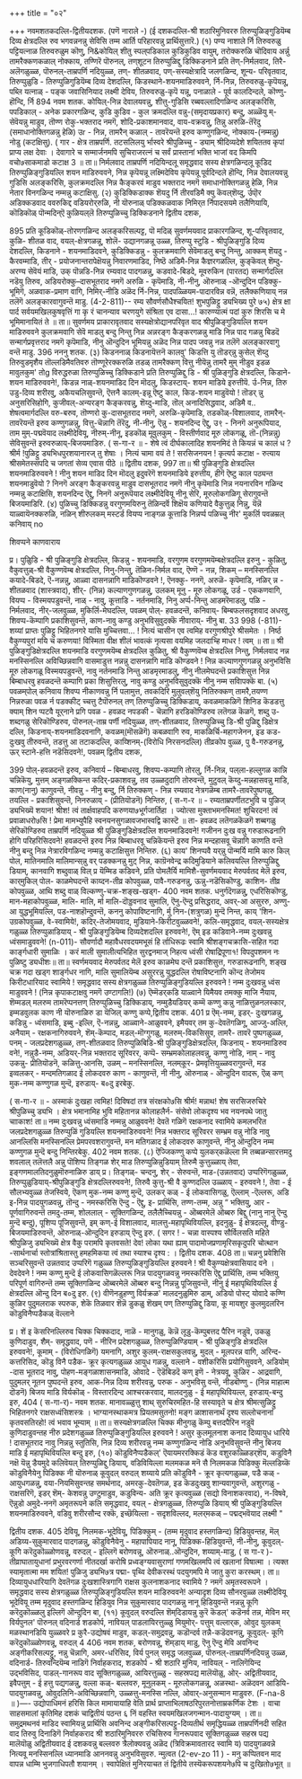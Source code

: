 +++
title = "०२"

+++
नवमशतकदल्लि-द्वितीयदशक. (पणॆ नाराले -) 
(ई दशकदल्लि-श्री शठारिमुनिवररु तिरुप्पुळिङ्गुडियॆम्ब दिव्य क्षेत्रदल्लि रुव भगवन्ननन्नु सेविसि तम्म आर्ति परिहारवन्नु प्रार्थिसुत्तारॆ.) 
(१) पण्य नाशाले र्नि तिरुवरुळु पट्टियत्नाळ 
तिरुवरुळुम 
कॊणु, नि&कोयिल् शीतु स्पल्‌पडिकाल 
कुडिकुडिव वायुम्, 
तरो‌क्करुळि चॊदिवाय 
अर्न्नु 
तामरैक्कणकळाल् नोक्काय, 
तण्णिरॆ पॊरुनल्, तण्‌शूटन 
तिरुप्पुळिद्दु डिक्किडनाने 
प्रति तॆण्-निर्मलवाद, तिरै-अलॆगळुळ्ळ, पॊरुनल्-ताम्रपर्णि नदियुळ्ळ, तण्- शीतळवाद, पण्-सस्यक्षेत्रादि जलगळिन्द, शून्य- परिवृतवाद, तिरुप्पुळुडि - तिरुप्पुळिगुडियॆम्ब दिव्य देशदल्लि, किडस्थाने-शयनमाडिरुववने, र्नि-निन्न, तिरुवरुळु-कृपॆयन्नू, पब्लि यत्नाळ् - पङ्क जवासिनियाद लक्ष्मी देविय, तिरुवरुळु-कृपॆ यन्नू, पनाळाले - पूर्व कालदिन्दले, कॊण्णु-हॊन्दि, र्नि 
894 
नवम शतक. 
कोयिल्-निन्न देवालयवन्नु, शीत्तु-गुडिसि रब्बवल्लादिगळिन्द अलङ्करिसि, पपडिकाल् - अनेक प्रकारगळिन्द, कुडि कुडिव - कुल क्रमदल्लि वन्नु-(समृदायप्रकार) बन्दु, अळ्ळॆयु म्-सेवॆयन्नु माडुव, तॊण्ण रोकु-भक्तराद नमगॆ, शोदि-प्रकाशमानवाद, वाय-वक्रवन्नु, तिन्नु अरुळि-तॆरॆदु (समाधानोक्तिगळन्नु हेळि) उr - निन्न, तामरैन्‌ कळाल् - तावरॆयन्तॆ इरुव कण्णुगळिन्द, नोक्काय-(नम्मन्नु) नोडु (कटक्षिसु). 
( गार - 
क्षेत्र ताम्रपर्णि. तटसलिलयु र्भास्वरे श्रीपुळिच्चु - ड्याम् श्रीदिव्यदेशे शयिततव कृपां प्राप्य 
लक्ष देवाः । देवागारे च सम्मार्जनमपि सुचिराजरत्नं च सर्वं प्रास्तानां भक्ति भाजां वद किमपि वचो७साकमाडो 
कटाक्ष 3 ॥ 
ता॥ निर्मलवाद ताम्रपर्णि नदियिन्दलू समृद्धवाद सस्य क्षेत्रगळिन्दलू कूडिद तिरुप्पुळिङ्गुडियल्लि शयन माडिरुववने, निन्न कृपॆयन्नू लक्ष्मिदेविय कृपॆयन्नू पूर्वदिन्दले हॊन्दि, निन्न देवालयवन्नु गुडिसि अलङ्करिसि, कुलक्रमदल्लि निन्न कैङ्करवं माडुव भक्तराद नमगॆ समाधानोक्तिगळन्नु हेळि, निन्न नेतार विनगळिन्द नम्मन्नु कटाक्षिसु. 
(२) कुडिक्किडाक्क 
शॆयदु र्नि तीरवडिमै क्यु कॆवल्‌शॆय्दु, र्उपॊ्र 
अडिक्कडवाद ववरुकिद्द वडियरोर्‌रुळि, 
नी यॊरुनाळ् 
पडिक्कळवाक निमिर्‌त र्निपादसयमे 
तलैणियायि, 
कॊडिकॊळ् पॊन्मदिन्ऎ कुळि‌यल्‌लॆ 
तिरुप्पुळिच्चु डिक्किडनाने 
द्वितीय दशक, 

895 
प्रति कूडिकॊळ्-तोरणगळिन्द अलङ्करिसल्पट्ट, पॊ मदिळ् सुवर्णमयवाद प्राकारगळिन्द, शू-परिवृतवाद, कुळि- शीतळ वाद, वयल्-क्षेत्रगळन्नू, शोलॆ- उद्यानगळन्नू उळ्ळ, तिरुप्पु स्टुडि - श्रीपुळिङ्गुडि दिव्य देशदल्लि, किडनाने - शयनमाडिदवने, कुडिक्किडन्नु - कुलक्रमवागि सेवॆमाडलु बन्दु निन्तु, आक्कम् शॆयदु - कैरवम्माडि, तीर् - प्रयोजनान्तरापेक्षॆयन्नु निवारणमाडिद, निष्ठॆ अडिमै-निन्न कैज्ञरगळल्लि, कुङ्कॆवल् शॆम्दु- अरण्य सेवॆयं माडि, उक् पॊन्नडि-निन्न रम्यवाद पादगळन्नु, कडवादे-बिडदे, मूवरुकिन (पारतद) सन्मार्गदल्लि नडॆयु तिरुव, अडियरो‌क्कु–दासभूतराद नमगॆ अरुळि - कृपॆमाडि, नी-नीनु, ऒरुनाळ् -ऒन्दुदिन पडिक्कु-भूमिगॆ, अळवाक-प्रमाण वागि, निमिर्‌-नीडि अळॆद र्नि-निन्न, पादपळ्ळियम-पादारविन्न वन्नॆ, तलैक्कणियाय् नन्न तलॆगॆ अलङ्कारवागुवन्तॆ माडु. 
(4-2-811)-- 
रम्य 
सौवर्णसौधैश्चयित! शुभपुळिट्टु ड्यभिख्य पुरे ७५) क्षेत्र क्षा पार्द सर्वयमखिलकुषवृत्तिं गा कृ रं चानन्याव चरणयुगे संश्रिता एव दासा...! कारुण्यात्मं पदां कुरु शिरसि च मे 
भूमिमानायितं ते ॥ 
ता॥ सुवर्णमय प्राकारावृतवाद सस्यक्षेत्रोद्यानपरिवृत वाद श्रीपुळिङ्गुडियल्लि शयन माडिरुववने 
कुलक्रमवागि सेवॆ 
माडलु बन्दु निन्तु निन्न अन्नरङ्ग कैङ्करगळन्नु माडि निन्न पाद गळन्नु बिडदॆ सन्मार्गप्रवृत्तराद नमगॆ कृपॆमाडि, नीनु ऒन्दुदिन भूमियन्नु अळॆद निन्न पादप जवन्नु नन्न तलॆगॆ अलङ्कारवागु 
वन्तॆ माडु. 
396 
नननु शतक. 
(३) किडननाळ् किडनायॆत्तनॆ कालवु' किडत्ति यु 
तॊडर्‌न्नु कुसेल् शॆय्दु 
तिरुवुडमृशैय 
तॊल्लडिमैवतिवरु तॊण्णूरेरक्करुळि 
तडळ् तामरैक्कण् वित्तु नीयॆन्नु 
तामरै मुम् नीडुव 
इडळ मावुलकुम' तोg विरुद्धरुळा 
तिरुप्पुळिच्चु डिक्किडाने 
प्रति तिरुप्पुळिद्दु डि - श्री पुळिङ्गुडि क्षेत्रदल्लि, किडाने-शयन माडिरुववने!, किडन्न नाळ्-शयनमाडिद दिन मॊदलु, किडस्टाय्- शयन माडिये इरुत्तीयॆ. र्उ-निन्न, तिरु उडु-दिव्य शरीरवु, अकैयचलिसुवन्तॆ, ऎत्तनै कालम्-इन्नू ऎष्टु काल, किड-शयन माडुवॆयो ! तॊडर् न्नु अनुसरिसिहोगि, कुजीवल्-अन्यरङ्ग कैङ्करवन्नु, शॆय्दु-माडि, तॊल् अनादिसिद्धवाद, अडिमै व.. शेषत्वमार्गदल्लि वरु-बरुव, तॊण्णरो‌ कु-दासभूतराद नमगॆ, अरुळि-कृपॆमाडि, तडकॊळ्-विशालवाद, तामरैन्- तावरॆयन्तॆ इरुव कण्णुगळन्नु, वित्तु-चॆन्नागि तॆरॆदु, नी-नीनु, ऎन्नु - शयनदिन्द ऎद्दु, उ९ - निनगॆ अनुरूपियाद, ताम मुम्-पद्मवॆयाद लक्ष्मीदेवियू, नीरुम्-नीनू, इडकॊळ् मूवुलकुम् - विस्तीर्णवाद मूरु लोकगळू, तॊ-(निन्नन्नु) सेविसुवन्तॆ इरुवरुळाय्-बिजयमाडिरु. 
( स-गा-र ॥ - 
शेषे त्वं दीर्घकालादिह शयनमिदं ते कियन्नं च कालं ध ? श्रीर्म !पुळिट्टु ड्यभिधपुरशयानारज् तु शेषाः । नित्यं चामा वयं ते ! सरसिजनयन ! कृत्यर्प 
कटाक्ष - रुत्याय श्रीसमेतस्सपदि च जगतां सेव्य एवास पीठे ॥ 
द्वितीय दशक, 
997 
ता॥ श्री पुळिङ्गुडि क्षेत्रदल्लि शयनमाडिरुववने ! नीनु शयन माडिद दिन मॊदलु इदुवरॆगॆ शयनमाडिये इरुत्तीय, हीगॆ ऎष्टु काल पठ्यन्त शयनमाडुवॆयो ? निनगॆ अरङ्ग कैङ्करवन्नु माडुव दासभूतराद नमगॆ नीनु कृपॆमाडि निन्न नयनारविन गळिन्द नम्मन्नु कटाक्षिसि, शयनदिन्द ऎद्दु, निनगॆ अनुरूपॆयाद लक्ष्मीदेवियू नीनू सेरि, मूरुलोकगळिगू सेरागुवन्तॆ 
बिजयमाडिरि. 
(४) पुळिच्चु डिक्किडन्नु वरगुणमयिरुनु 
तॆळिन्दर्वॆ शिक्षॆय कणियादे 
वैकुत्तुळ् निन्नु, 
यॆन्नॆ याळ्वायॆनक्करुळि, 
नळिन् शीरुलकम् मस्टर्ड वियप्प नाङ्गळ 
कूत्ताडि निन्नर्प्प 
पळिच्चु नीर' मुकर्लि पवळम्रल् कनिवाय् 
no 

शिवप्पने काणवाराय 

प्र। पुळिुडि - श्री पुळिङ्गुडि क्षेत्रदल्लि, किडन्नु - शयनमाडि, वरगुणम 
वरगुणमयॆम्बक्षेत्रदल्लि इरुनु - कुळितु, वैकुवत्तुळ्-श्री वैकुण्णवॆम्ब क्षेत्रदल्लि, निनु-निन्तु, तॆळिन-निर्मल वाद, ऎण्णॆ - नन्न, शिकम् – मनस्सिनल्लि कयादे-बिडदे, ऎ-नन्नन्नु, आळ्वा दासनन्नागि माडिकॊण्डवने !, ऎनक्कु- ननगॆ, अरुळॆ- कृपॆमाडि, नळिर्‌ न्न - शीतळवाद (शास्त्रवाद), शीर्- (निन्न) कल्याणगुणगळन्नु, उलकम् मूनु - मूरु लोकगळू, उर्ड - एककणवागि, वियप्प - विस्मयपडुवन्तॆ, नाळ् - नावु, कूत्ताडि - नर्तनमाडि, निनु अर्प्प-निन्तु आडमरॆमाडलु, पळि - निर्मलवाद, नीर्-जलवुळ्ळ, मुकिर्लि-मेघदल्लि, पवळम् पोल्- हवळदन्तॆ, कनिवाय्- बिम्बफलसदृशवाद अधरवु, शिवप्प-कॆम्पागि प्रकाशिसुवन्तॆ, काण-नावु कण्डु अनुभविसुवुदक्कॆ नीवाराय्- नीनु बा. 
33 
998 
(-811)- 
शय्यां प्राप्तः पुळिट्टु भिहितनगरे यासि मुच्चित्तवा... ! नित्यं चासीन एव त्वमिह वरगुणश्रीपुरे श्रीसमेतः । निर्ष्ठ वैकुण्यपुरां मयि च करुणया! विस्मिता वीक्ष शीलं भावत्कं नृत्यसा वयमिह जलदाभ्हि माधर ! त्वम् ॥ 
ता॥ श्री पुळिङ्गुडिक्षेत्रदल्लि शयनमाडि वरगुणमयॆम्ब क्षेत्रदल्लि कुळितु, श्री वैकुण्णवॆम्ब क्षेत्रदल्लि निन्तु, निर्मलवाद नन्न मनस्सिनल्लि अविच्छिन्नवागि वासमाडुत्त नन्नन्नु दासनन्नागि माडि कॊण्डवने ! निन्न कल्याणगुणगळन्नु अनुभविसि मूरु लोकगळू विस्मयपडुवन्तॆ, नावु नर्तनमाडि निन्तु आडमृरमाडलु, नीनु नीलमेघदन्तॆ प्रकाशिसुत्त निन्न बिम्बाधरवु हवळदन्तॆ कम्पागि प्रका शिसुत्तिरलु, नावु कण्डु अनुभविसुवुदक्कॆ नीनु नम्म सविापक्कॆ बा. (५) पवळम्‌पोल् कनिवाय शिवप्प नीकाणवन्नु 
र्नि पलामुत्त, तवकदिरि मुलुवल्‌शॆयु नितिरुक्कण् 
तामरै,तयण्ण निन्नरुळा 
पवळ र्न पडक्कीट् च्चत्तु टैपॊरुनल् तण् 
तिरुप्पुळिच्चु डिक्किडाय्, 
कवळमाकळिगॆ शिनिड‌ कॆडडत्तु क्याम् शिन 
प्पटवै यूर्‌नाने 
प्रगि पवळ - हवळद नपड‌की - चॆन्नागि हरडिकॊण्डिरुव लतॆगळ कॆळगॆ, शब्दु उ-शब्दगळु सेरिकॊण्डिरुव, पॊरुनल्-ताम्र पर्णी नदियुळ्ळ, तण्-शीतळवाद, तिरुप्पुळिच्चु डि-श्री पुळिद्दु डिक्षेत्र दल्लि, किडनाय्-शयनमाडिदवनागि, कवळम्(मॊसळॆगॆ) कबळवागि रुव, माकळिर्चि-महागजेनन, इड‌ कड-दुःखवु तीरुवन्तॆ, तडत्तु आ तटाकदल्लि, काय्शिनम्-(विरोधि निरसनदल्लि) तीव्रकोप वुळ्ळ, पु वै-गरुडनन्नु, ऊर् स्टाने-हत्ति नडॆसिदवने!, पवळम् 
द्वितीय दशक, 

399 
पोल्-हवळदन्तॆ इरुव, कनिवार्य – बिम्बाधरवु, शिवप्प-कम्पागि तोरलु, र्नि-निन्न, पल्‌ला-हल्लुगळ कान्नि चन्निकॆयु, मुत्तम् अङ्गळक्किन्त कदिर्-प्रकाशवन्नु, तव उळ्ळदुदागि तोरुवन्तॆ, मुटुवल्‌ कॆय्दु-मन्नहासवन्नु माडि, काण(नानु) काणुवन्तॆ, नीवन्नु - नीनु बन्दु, र्नि तिरुक्कण् - निन्न रम्यवाद नेत्रगळॆम्ब तामरै-तावरॆपुष्पगळु, तयल्लि - प्रकाशिसुवन्तॆ, निनरुळाय् - (प्रीतियॊडनॆ) निन्तिरु, 
( स-ग-र ॥ - 
रम्यताम्रपर्णीतटभुवि च पुळिज् ड्यभिख्यॆ शयान! 
श्रीश! त्वं तार्क्षवाहपदि करुणया७भूर्गजार्तिहा । ज्योत्सा मुक्ताभमनस्मित! शुचिरदन! त्वं प्रवाळाधरो७सि ! प्रेमा मामभ्युपैहि स्वनयनसुगळावजभास्वद्वि कास्टॆ ॥ 
ता- हवळद लतॆगळकॆळगॆ शब्बगळु सेरिकॊण्डिरुव ताम्रपर्णि नदियुळ्ळ श्री पुळिङ्गुडिक्षेत्रदल्लि शयनमाडिदवने! गजीनन दुःख वन्नु गरुडारूढनागि होगि परिहरिसिदवने! हवळदन्तॆ इरुव निन्न बिम्बाधरवू चन्निकॆयन्तॆ इरुव निन्न मन्दहासवू चॆन्नागि काणति वन्तॆ नीनु बन्दु निन्न नेत्रारविगळिन्द नम्मन्नु कटाक्षिसुत्त निन्तिरु. (६) काय' शिनप्पवै यर्‌न्नु पॊन्मर्यि 
मामि कारु किल् पोल, मातिनमालि मालिमान्स्‌न्नु वर् पडक्कनन्नु मुट् निन्न, काग्रॆ‌नवेन्द्र कदि‌मुडियाने 
कलिवयल्लि तिरुप्पुळिद्दु डियाम्, 
का‌नवागि शब्दुवाळ् विल्‌ प्र 
यॆम्मिड‌ कडिवने, 
प्रति पोमलैर्यि मामिशै-सुवर्णमयवाद मेरुपर्वतद मेलॆ इरुव, कार्‌मुकिल् पोल- काळमेघदन्तॆ काय्दन-तीव्र कोपवुळ्ळ, पावै-गरुडनन्नु, ऊ‌न्नु-नडॆसिकॊण्डु, काशिन- तीव्र कोपवुळ्ळ, आथि शब्दु वाळ् विल्कण्णु-चक्र-शङ्ख-खड्ग- 
400 
नवम शतक. 
धनुर्गदॆगळन्नु, एधरिसिकॊण्डु, मान-महाकोपवुळ्ळ, मालि- मालि, र्मा मालि-दॊड्डवनाद सुमालि, ऎनु-ऎन्दु प्रसिद्धराद, अवर्-आ असुररु, अण्णु- आ युद्धभूमियल्लि, पड-नाशहॊन्दुवन्तॆ, कननु कोपाविष्टनागि, र्मु निन-(शत्रुगळ) मुन्दॆ निन्त, काय् 'शिन-उग्रकोपवुळ्ळ, वे-स्वामिये!, कदिर्-तेजोमयवाद, मुडियाने-किरीटवुळ्ळवने!, कलि-समृद्धवाद, वयल्-सस्यक्षेत्र गळुळ्ळ तिरुप्पुळाडियाय् - श्री पुळिङ्गुडियॆम्ब दिव्यदेशदल्लि इरुववने!, ऎम् इड‌ कडिवाने-नम्म दुःखवन्नु ध्वंसमाडुववने! 
(n-011)- 
सौवर्णादौ महावैधरवदयमभूसं हि 
र्ताधिरूढः स्वामि श्रीशङ्गचक्रासि-सहित गदा कार्ङ्गधारी सुमाळिः । करं माली सुमालीत्यभिहित सुरद्वनमाज् निहत्य ध्वंसी रोषाद्रिपूणा१! विपदुपशमन नः पुळिष्टु ड्यधीशः॥ 
ता॥ स्वर्णमयवाद मेरुपर्वतद मेलॆ इरुव काळमेघ दन्तॆ प्रकाशिसुत्त, गरुडारूढनागि, शङ्ख चक्र गदा खड्ग शार्ङ्गधर नागि, मालि सुमालियॆम्ब असुररन्नु युद्धदल्लि रोषाविष्टनागि कॊन्द तेजोमय किरीटधारियाद स्वामिये ! समृद्धवाद सस्य क्षेत्रगळुळ्ळ तिरुप्पुळिङ्गुडियल्लि इरुववने ! नम्म दुःखवन्नु ध्वंस माडुववने ! (निन्न कृपाकटाक्षवु नमगॆ उण्टागलि!) 
(७) ऎम्मॆडर्‌कडि 
याळ्वाने यिमैयव‌ 
तमक्कु माजि नैयाय, 
शॆम्मडल् मलरुम 
तामरॆप्पनत्तण् 
तिरुप्पुळिच्चु डिक्किडाय्, 
नम्मुडैयडियर् कम्मॆ कण्णु कन्नु 
नाळित्तुळनलस्कार, 
इम्मडवुलक‌ काण नी यॊरुनाळिरु 
डा 
यॆजिल् कण्णु कप्पे,द्वितीय दशक. 
401 
प्र ऎम्-नम्म, इडर्- दुःखगळन्नु, कडिन्नु - ध्वंसमाडि, इब्बु -इल्लि, ऎ-नन्नन्नु, आळ्वाने-आळुववने, इमैयवर् तम कु-देवतॆगळिगू, आज्जु-अल्लि, अनैयाम् - रक्षकनागिरुववने, शॆम्-कॆम्पाद, मडल्-मॊग्गुगळु, मलरुम्-विकसिसुव, तामरै- तावरॆ पुष्पगळुळ्ळ, पनम् - जलप्रदेशगळुळ्ळ, तण्-शीतळवाद तिरुप्पुळिबिडि-श्री पुळिङ्गुडिक्षेत्रदल्लि, किडनाय् - शयनमाडिरुव वने!, नन्नुडै-नम्म, अडियर्-निन्न भक्तराद सूरिवरर, कप्पॆ- सम्भ्रमकोलाहलवन्नु, कण्णु नोडि, नाम् - नावु उकन्नु- प्रीतियॊडनॆ, कळित्तु-आनसि, उळम् – मनस्सिनल्लि, नलम्‌कूर- प्रेमवृत्तियुळ्ळवरागुवन्तॆ, मड इव्वलकर् - मन्दमतिगळाद ई लोकदवरु काण - काणुवन्तॆ, नी नीनु, ऒरुनाळ् - ऒन्दुदिन वादरू, ऎळ् कण् मुक-नम्म कण्णुगळ मुन्दॆ, इरुडाय्- 
ब०दु इरबेकु. 

( स-गा-र ॥ - 
अस्माकं दुःखहा त्वमिह! दिविषदां तत्र संरक्षको७सि श्रीर्म! मन्नाथ! शेष सरसिजरुचिरे श्रीपुळिच्चु ड्यभि । क्षेत्र भमानामिह भुवि महितानन्न कोलाहलैर्न- संसेवो लोकदृश्य भव नयनपथे जातु चााकाश! 
ता॥ नम्म दुःखवन्नु ध्वंसमाडि नम्मन्नु आळुववने! देवतॆ गळिगॆ रक्षकनाद स्वामिये कमलभरित जलप्रदेशगळुळ्ळ तिरुप्पुळिं गुडियल्लि शयनमाडिरुववने! निन्न भक्तराद सूरिवरर सम्भ्रम वन्नु नोडि नावु आनल्लिसि मनस्सिनल्लि प्रेमपरवशरागुवन्तॆ, मन मतिगळाद ई लोकदवरु काणुवन्तॆ, नीनु ऒन्दुदिन नम्म कण्णुगळ मुन्दॆ बन्दु निन्तिरबेकु. 
402 
नवम शतक. 
(८) ऎज्जिकण्णु 
कप्पे युलकर्‌कळॆल्ला मि 
तब्बळन्सारत्तमदु शवलाल् 
तलॆत्तलै अन्नु पॊशिप्प 
तिङ्गळ शेर् माड तिरुप्पुळिन्नुडियाम् 
तिरुमै कुत्तुळ्ळाय् तेवा, 
इङ्गणमालतिदनुळुमॊरुनाळिरु डाय् 
प्र। तिङ्गळ्- चन्दनु, शेर् - सेरुवन्तॆ, माड-(उन्नतवाद) उप्परिगॆगळुळ्ळ, तिरुप्पुळुडियाय्-श्रीपुळिङ्गुडि क्षेत्रदल्लिरुववने!, तिरुवै कुत्तु-श्री वै कुण्णदल्लि उळ्ळाय् - इरुववने !, तेवा - ई सौलभ्यवुळ्ळ तेजस्विये, ऎकण् मुक-नम्म कण्णु मुन्दॆ, उलकर् कळ् - ई लोकवासिगळु, ऎल्लाम् -ऎल्लरू, अडि इ-निन्न पादयुगळवन्नु, तॊन्दु - नमस्करिसि ऎन्दु - ऎद्दु, इ- प्रार्थिसि, तण्ण-तम्म, अन्नु “ भक्तियु, आर - पूर्णवागिरुवन्तॆ तमदु-तम्म, शोललाल् - सूक्तिगळिन्द, तलैलैच्चियन्नु - ऒब्बरमेलॆ ऒब्बरु बिद्दु (नानु नानु ऎन्दु मुन्दॆ बन्दु), पूशिप्प पूजिसुवन्तॆ, इम् कण्-ई विशालवाद, मालत्तु-महापृथिवियल्लि, इदनुळु- ई क्षेत्रदल्लू, वीण्डु-बिजयमाडिरुवन्तॆ, ऒरुनाळ्-ऒन्दुदिन इरुडाय् ऎन्दु इरु. 
( सगर ! - 
चन्ना वास्पश्य सौर्विलसति महिते श्रीपुळिजु ड्यभिख्यॆ क्षेत्र वैकु परामपि कृतवसते! देव! लोका यथा ह्याम् पादामोजप्रणामृरिसकृदुपरि चोत्थान -सार्थनार्चा स्तोत्रांश्रितास्तु हमहमिकया त्वं तथा 
स्याश्च दृश्य : । 
द्वितीय दशक. 
408 
ता॥ चन्ननु प्रवेशिसि सञ्चरिसुवन्तॆ उन्नतवाद उप्परिगॆ गळुळ्ळ तिरुप्पुळिङ्गुडियल्लि इरुववने ! श्री वैकुण्यक्षेत्रवासियाद वने । देवदेवने ! नम्म कण्णु मुन्दॆ ई लोकवासिगळॆल्लरू निन्न पादयुगळवन्नु नमस्करिसि ऎद्दु प्रार्थिसि, तम्म भक्तियु परिपूर्ण वागिरुन्तॆ तम्म सूक्तिगळिन्द ऒब्बरमेलॆ ऒब्बरु बन्दु निन्नन्नु पूजिसुवन्तॆ, नीनु ई महापृथिवियल्लि ई क्षेत्रदल्लि ऒन्दु दिन 
ब०दु इरु. 
(९) वीणॆनडुहण्णु विर्यक्रळ' 
मालदनुळुमिरु डाम्, अडियो पोस्ट् योवादे कण्णि कुळिर 
पुदुमलराक 
स्परुक, 
शेकॆ तिळवार शॆन्नॆ 
डुकळु शॆखम् पण् 
तिरुप्पुळिद्दु डिया, 
कू मायशुर‌ कुलमुदलरिन 
कॊडुविनैप्पडैकळ् वॆल्लाने 

प्र। शें इ कॆसरिनल्लिरुव चिक्क चिक्कदाद, नाळॆ - मानुगळु, कॆन्नॆ लूडु-कॆम्पुबत्तद पैरिन नडुवॆ, उकळु कुणिदाडुव, शैम्- समृद्धवाद, पणॆ - नीरिन प्रदेशगळुळ्ळ, तिरुप्पुळिण्डियाम् - श्री पुळिङ्गुडि क्षेत्रदल्लि इरुववने!, कूमाम् - (विरोधिगळिगॆ) यमनागि, अशुर‌ कुलम्-राक्षसकुलवन्नु, मुदल् - मूलपरन्न वागि, अरिन्द- कत्तरिसिद, कॊडु विनै पडैक- क्रूर कृत्यगळुळ्ळ आयुध गळन्नु, वल्लाने - वशीकरिसि प्रयोगिसुववने, अडियोम् -दास भूतराद नावु, पोहण-मङ्गळाशासनमाडि, ओवादे - ऎडॆबिडदॆ कण् इणॆ - नेत्रयवू, कुळिर - आद्र्रवागि, पुदुमलर् नूतन पुष्पदन्तॆ इरुव, आक-निन्न दिव्य शरीरवन्नु, परुक - अनुभविसु वन्तॆ, नीडबॊण्णु - (निन्न माहात्म दॊडनॆ) बिजय माडि विर्यकॊळ् - विस्तारदिन्द आश्चरकरवाद, मालदनुळु - ई महापृथिवियल्ल, इरुडाय्-बन्दु इरु, 
404 
( स-गा-र)- 
नवम शतक. 
मानावळ्ळुत्तु शाथ् सुरुचिरमहित-हि सस्यावृते च क्षेत्र श्रीमत्सुळिट्टु भिहितनगरे राक्षसध्वंसिशस्त्रः । भाग्यानस्थाकमत्र प्रियतमसुतनो! मङ्ग ळाशासनार्थं दृश्य सल्लोचनानां कृतवसतिरहो! त्वं भवाव 
भूम्याम् ॥ 
ता॥ सस्यक्षेत्रगळल्लि चिक्क मीनुगळु कॆम्पु बत्तदपैरिन नडुवॆ कुणिदाडुवन्तह नीरु प्रदेशगळुळ्ळ तिरुप्पुळिङ्गुडियल्लि इरुववने ! असुर कुलमूलनाश कनाद दिव्यायुध धारिये ! दासभूतराद नावु निन्नन्नु स्तुतिसि, निन्न दिव्य शरीरवन्नु नम्म कण्णुगळिन्द नोडि अनुभविसुवन्तॆ नीनु बिजय माडि ई महापृथिवियल्लि बन्दु इरु, (१०) कॊडुविनैप्पडैकल्' ऎयायमररक्किडं कॆड 
वशुर‌कळ्ळिडर्‌शॆय, 
कडुविनै नक्षॆ यॆन्नु डैयमुदे कलिवॆयल् 
तिरुप्पुळिद्दु डियाय्, 
वडिवियिल्ला मल‌मकळ मनॆ सै निलमकळ 
पिडिक्कु मॆल्लडिय्कॆ 
कॊडुविनैयेनु पिडिक्क नी यॊरुनाळ् 
कूवुदल् वरुदल् शय्याये 
प्रति कॊडुविनै - क्रूर कृत्यगळुळ्ळ, पडै कळ् - आयुधगळन्नु, वया-नियमिसुवन्तह समर्थनाद, अमरकु-देवतॆगळ, इड‌ कॆडदुःखवु शान्यवागुवन्तॆ, अशुर‌गळु - राक्षसरिगॆ, इडर् शॆम्- केशवन्नु उण्टुमाडुव, कडुविन्य- अति क्रूर कृत्यवुळ्ळ (सद्यो विनाशकरवाद), न-विषवे, ऎन्नुडो अमुदे-ननगॆ अमृतरूपने कलि समृद्धवाद, वयल् - क्षेत्रगळुळ्ळ, तिरुप्पुळि डियाय् श्री पुळिङ्गुडियल्लि शयनमाडिरुववने, वडिवु शरीरसौन्द रक्कॆ, इच्छॆयिल्ला - सदृशविल्लद, मलर्‌मकळ् – पद्मद्भवॆयाद लक्ष्मी 
" 

द्वितीय दशक. 
405 
देवियू, निलमक-भूदेवियू, पिडिक्कुम् - (तम्म मृदुवाद हस्तगळिन्द) हिडियुवन्तह, मॆल् अडिय्य-सुकुमारवाद पादगळन्नु, कॊडुविनैयेनु - महापापियाद नानू, पिडिक्क-हिडियुवन्तॆ, नी-नीनु, कूवुदल्-कूगि करॆदुकॊळ्ळोणवन्नू, वरुदल् - इल्लिगॆ बरोणवन्नू, ऒरुनाळ्..ऒन्दुदिन, शय्याम्-माडु, 
( स गा-र )- 
तीव्राघातायुधानां प्रभुरवरगर्णा नीतदर्खा करोषि प्रध्वङ्ग्यवासुराणां गणमखिलमपि त्वं खलानां विषात्मा । त्यक्त स्यामृतात्मा मम शयित! पुळिजु ड्यभि७त्र पद्मा- पृथ्वि देवीकरस्थं पदयुगमपि मे जातु कुरा करस्थम्। 
ता॥ दिव्यायुधधारियागि देवतॆगळ दुःखशास्त्रिगागि राक्षस कुलनाशकनाद स्वामिये ? नमगॆ अमृतस्वरूपने । समृद्धवाद सस्य क्षेत्रगळुळ्ळ तिरुप्पुळिङ्गुडियल्लि शयन माडिरुववने! अन्यादृश दिव्य सौनरवुळ्ळ लक्ष्मीदेवियू भूदेवियू तम्म मृदुवाद हस्तगळिन्द हिडियुव निन्न सुकुमारवाद पादगळन्नु नानू हिडियुवन्तॆ नन्नन्नु कूगि करॆदुकॊळ्ळलु इल्लिगॆ ऒन्दुदिन बा, 
(११) कूवुदल् वरुदल्लि शॆम्‌दिडायन्नु कुरॆ कॆडल्' 
कडॆनर्व तन्न, 
मेविन मर्‌ विर्यपुनल' पॊरुनल् 
वदिनार्ड शडकोर्प, 
नावियल् पाडलायिरत्तुळ्ळु मियुमोर्- 
पत्तुम् वल्लार्‌क, 
ओवुद युलकम् मळस्थानडियि 
युळ्ळ‌वरे 
प्र कुरै-उद्योषवं माडुव, कडल्-समुद्रवन्नु, कडॊन्दर्व तन्नै-कडॆदवनन्नु, कूवुदल्- कूगि करॆदुकॊळ्ळोणवन्नू, वरुदल् 
4 
406 
नवम शतक, 
बरोणवन्नू, शॆम्‌डाय् माडु, ऎनु ऎन्दु मेवि अवनिन्द अङ्गीकरिसल्पट्टु, नन्नु चॆन्नागि, अमर-धरिसिद, विर्य पुनल् समृद्ध जलवुळ्ळ, पॊरुनल्-ताम्रपर्णिनदियन्नु उळ्ळ, वदिनार्ड- तिरुवन्दियॆम्ब नाडिगॆ निर्वाहकराद, शडकोर्प - श्री शठारि मुनिय, नावियल् - नालिगॆयिन्द उद्भविसिद, पाडल्-गानरूप वाद सूक्तिगळुळ्ळ, आयिरत्तुळ्ळु - सहस्रपद्य मालॆयॊळु, ओर्- अद्वितीयवाद, इवैपत्तुम् - ई हत्तु पद्यगळन्नु, वल्ला‌ कळ्- बल्लवरु, मूनुलकम् - मूरुलोकगळन्नू, अळस्था- अळॆदवन आडियि-पादयुगळवन्नु, ओवुदलिनि-अविच्छिन्नवागि, उळ्ळत्तु-मनस्सि नल्लि, ओ‌वार्-अनुसन्मान माडुवरु. 
(F-na-8 ॥ )—- 
उद्योपाधिमनं हरिसि किल मामायायाहि वेति प्रार्थ प्राप्ताभिलाषठरिपुरतनोत्ताम्रकर्णिक टेशः । वाचा साहसमालां कृतिमिह दशकं चाद्वितीयं पठन्त ६ निं वहस्ति स्वयमखिलजगन्मान-पादायुग्यम् । 
ता॥ समुद्रमथनवं माडिद स्वामियन्नु प्रार्थिसि अवनिन्द अङ्गीकरिसल्पट्टु-दिव्यतीर्थ समृद्धियळ्ळ ताम्रपर्णिनदी सहित वाद तिरुवु दिनाडिगॆ निर्वाहकराद श्री शठारिमुनिवररु रचिसिरुव गानरूपवाद सूक्तिगळुळ्ळ सहस्र पद्य मालॆयॊळु अद्वितीयवाद ई दशकवन्नु बल्लवरु त्रैलोक्यवन्नु अळॆद (त्रिविक्रमावतारद स्वामि य) पादयुगळवन्ने नित्यवू मनस्सिनल्लि ध्यानमाडि आननवन्नु अनुभविसुवरु. 
न्मुत्वत 
(2-ev-zo 11 ) - 
मनु कप्पितवन माद 
वापन्न धाम्मि भुजगाधिपतौ शयानम् । स्वापेक्षितं मुनिरयाचत तं द्वितीये 
तस्यॆकरूपशयने७पि च दुःखितो७भूत् ॥ 

